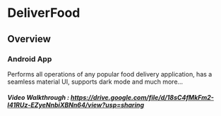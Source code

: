 # DeliverFood

## Overview

### Android App  

Performs all operations of any popular food delivery application, has a seamless material UI, supports dark mode and much more...

##### Video Walkthrough : https://drive.google.com/file/d/18sC4fMkFm2-l41RUz-EZyeNnbiXBNn64/view?usp=sharing
